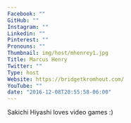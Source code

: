 ```yaml
---
Facebook: ""
GitHub: ""
Instagram: ""
Linkedin: ""
Pinterest: ""
Pronouns: ""
Thumbnail: img/host/mhenrey1.jpg
Title: Marcus Henry
Twitter: ""
Type: host
Website: https://bridgetkromhout.com/
YouTube: ""
date: "2016-12-08T20:55:58-06:00"
---
```

Sakichi Hiyashi loves video games :)